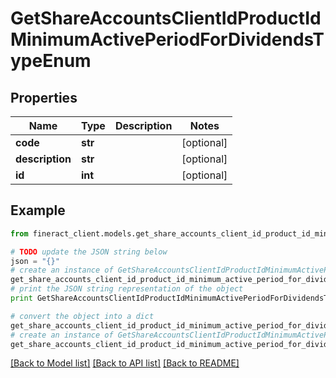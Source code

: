 # GetShareAccountsClientIdProductIdMinimumActivePeriodForDividendsTypeEnum


## Properties

Name | Type | Description | Notes
------------ | ------------- | ------------- | -------------
**code** | **str** |  | [optional] 
**description** | **str** |  | [optional] 
**id** | **int** |  | [optional] 

## Example

```python
from fineract_client.models.get_share_accounts_client_id_product_id_minimum_active_period_for_dividends_type_enum import GetShareAccountsClientIdProductIdMinimumActivePeriodForDividendsTypeEnum

# TODO update the JSON string below
json = "{}"
# create an instance of GetShareAccountsClientIdProductIdMinimumActivePeriodForDividendsTypeEnum from a JSON string
get_share_accounts_client_id_product_id_minimum_active_period_for_dividends_type_enum_instance = GetShareAccountsClientIdProductIdMinimumActivePeriodForDividendsTypeEnum.from_json(json)
# print the JSON string representation of the object
print GetShareAccountsClientIdProductIdMinimumActivePeriodForDividendsTypeEnum.to_json()

# convert the object into a dict
get_share_accounts_client_id_product_id_minimum_active_period_for_dividends_type_enum_dict = get_share_accounts_client_id_product_id_minimum_active_period_for_dividends_type_enum_instance.to_dict()
# create an instance of GetShareAccountsClientIdProductIdMinimumActivePeriodForDividendsTypeEnum from a dict
get_share_accounts_client_id_product_id_minimum_active_period_for_dividends_type_enum_form_dict = get_share_accounts_client_id_product_id_minimum_active_period_for_dividends_type_enum.from_dict(get_share_accounts_client_id_product_id_minimum_active_period_for_dividends_type_enum_dict)
```
[[Back to Model list]](../README.md#documentation-for-models) [[Back to API list]](../README.md#documentation-for-api-endpoints) [[Back to README]](../README.md)


